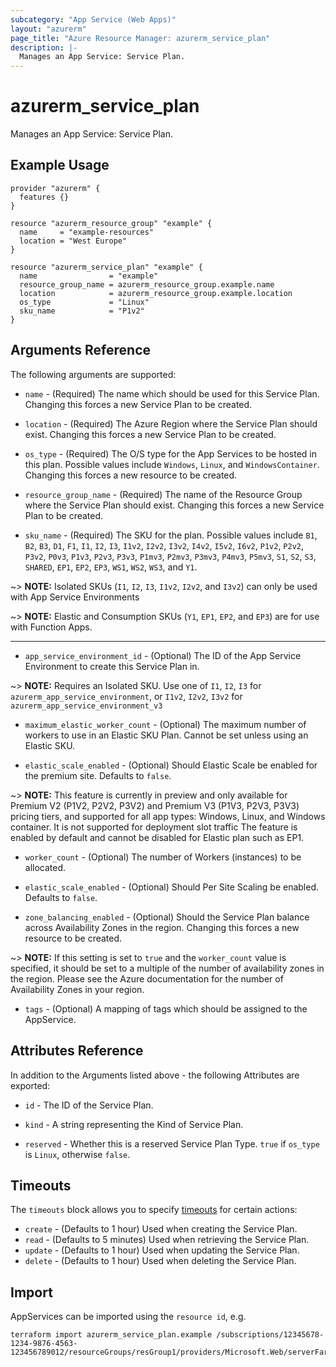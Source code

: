 ```yaml
---
subcategory: "App Service (Web Apps)"
layout: "azurerm"
page_title: "Azure Resource Manager: azurerm_service_plan"
description: |-
  Manages an App Service: Service Plan.
---
```


# azurerm_service_plan

Manages an App Service: Service Plan.

## Example Usage

```hcl
provider "azurerm" {
  features {}
}

resource "azurerm_resource_group" "example" {
  name     = "example-resources"
  location = "West Europe"
}

resource "azurerm_service_plan" "example" {
  name                = "example"
  resource_group_name = azurerm_resource_group.example.name
  location            = azurerm_resource_group.example.location
  os_type             = "Linux"
  sku_name            = "P1v2"
}
```

## Arguments Reference

The following arguments are supported:

* `name` - (Required) The name which should be used for this Service Plan. Changing this forces a new Service Plan to be created.

* `location` - (Required) The Azure Region where the Service Plan should exist. Changing this forces a new Service Plan to be created.

* `os_type` - (Required) The O/S type for the App Services to be hosted in this plan. Possible values include `Windows`, `Linux`, and `WindowsContainer`. Changing this forces a new resource to be created.

* `resource_group_name` - (Required) The name of the Resource Group where the Service Plan should exist. Changing this forces a new Service Plan to be created.

* `sku_name` - (Required) The SKU for the plan. Possible values include `B1`, `B2`, `B3`, `D1`, `F1`, `I1`, `I2`, `I3`, `I1v2`, `I2v2`, `I3v2`, `I4v2`, `I5v2`, `I6v2`, `P1v2`, `P2v2`, `P3v2`, `P0v3`, `P1v3`, `P2v3`, `P3v3`, `P1mv3`, `P2mv3`, `P3mv3`, `P4mv3`, `P5mv3`, `S1`, `S2`, `S3`, `SHARED`, `EP1`, `EP2`, `EP3`, `WS1`, `WS2`, `WS3`, and `Y1`.

~> **NOTE:** Isolated SKUs (`I1`, `I2`, `I3`, `I1v2`, `I2v2`, and `I3v2`) can only be used with App Service Environments

~> **NOTE:** Elastic and Consumption SKUs (`Y1`, `EP1`, `EP2`, and `EP3`) are for use with Function Apps.

---

* `app_service_environment_id` - (Optional) The ID of the App Service Environment to create this Service Plan in.

~> **NOTE:** Requires an Isolated SKU. Use one of `I1`, `I2`, `I3` for `azurerm_app_service_environment`, or `I1v2`, `I2v2`, `I3v2` for `azurerm_app_service_environment_v3`

* `maximum_elastic_worker_count` - (Optional) The maximum number of workers to use in an Elastic SKU Plan. Cannot be set unless using an Elastic SKU.

* `elastic_scale_enabled` - (Optional) Should Elastic Scale be enabled for the premium site. Defaults to `false`.

~> **NOTE:** This feature is currently in preview and only available for Premium V2 (P1V2, P2V2, P3V2) and Premium V3 (P1V3, P2V3, P3V3) pricing tiers, and supported for all app types: Windows, Linux, and Windows container. It is not supported for deployment slot traffic The feature is enabled by default and cannot be disabled for Elastic plan such as EP1.

* `worker_count` - (Optional) The number of Workers (instances) to be allocated.

* `elastic_scale_enabled` - (Optional) Should Per Site Scaling be enabled. Defaults to `false`.

* `zone_balancing_enabled` - (Optional) Should the Service Plan balance across Availability Zones in the region. Changing this forces a new resource to be created.

~> **NOTE:** If this setting is set to `true` and the `worker_count` value is specified, it should be set to a multiple of the number of availability zones in the region. Please see the Azure documentation for the number of Availability Zones in your region.

* `tags` - (Optional) A mapping of tags which should be assigned to the AppService.

## Attributes Reference

In addition to the Arguments listed above - the following Attributes are exported:

* `id` - The ID of the Service Plan.

* `kind` - A string representing the Kind of Service Plan.

* `reserved` - Whether this is a reserved Service Plan Type. `true` if `os_type` is `Linux`, otherwise `false`.

## Timeouts

The `timeouts` block allows you to specify [timeouts](https://www.terraform.io/language/resources/syntax#operation-timeouts) for certain actions:

* `create` - (Defaults to 1 hour) Used when creating the Service Plan.
* `read` - (Defaults to 5 minutes) Used when retrieving the Service Plan.
* `update` - (Defaults to 1 hour) Used when updating the Service Plan.
* `delete` - (Defaults to 1 hour) Used when deleting the Service Plan.

## Import

AppServices can be imported using the `resource id`, e.g.

```shell
terraform import azurerm_service_plan.example /subscriptions/12345678-1234-9876-4563-123456789012/resourceGroups/resGroup1/providers/Microsoft.Web/serverFarms/farm1
```
